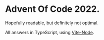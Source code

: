 # Advent Of Code 2022. 

Hopefully readable, but definitely not optimal.

All answers in TypeScript, using [Vite-Node](https://www.npmjs.com/package/vite-node).
